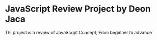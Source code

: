 # JavaScript Review Project by Deon  Jaca
Thi project is a review  of JavaScript Concept, From beginner to advance
